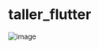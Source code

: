 # taller_flutter

![image](https://github.com/Morales-Gilmar-Vladimir/FlutterAppFavoritos/assets/117743690/2f63d22e-ab23-49b2-a1b2-f06e31613fbf)

